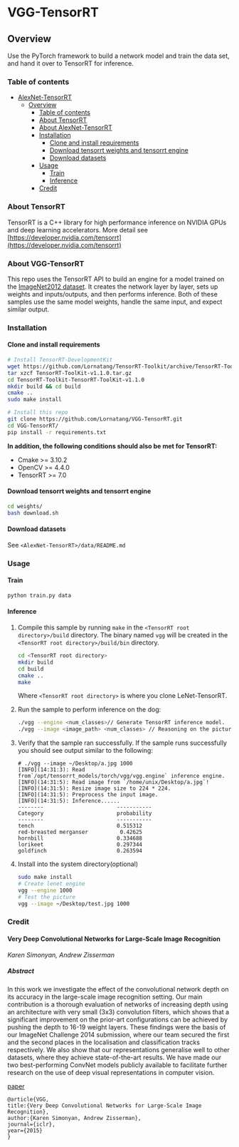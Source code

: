 # VGG-TensorRT

## Overview

Use the PyTorch framework to build a network model and train the data set, and hand it over to TensorRT for inference.

### Table of contents

- [AlexNet-TensorRT](#vgg-tensorrt)
  - [Overview](#overview)
    - [Table of contents](#table-of-contents)
    - [About TensorRT](#about-tensorrt)
    - [About AlexNet-TensorRT](#about-vgg-tensorrt)
    - [Installation](#installation)
      - [Clone and install requirements](#clone-and-install-requirements)
      - [Download tensorrt weights and tensorrt engine](#download-tensorrt-weights-and-tensorrt-engine)
      - [Download datasets](#download-datasets)
    - [Usage](#usage)
      - [Train](#train)
      - [Inference](#inference)
    - [Credit](#credit)

### About TensorRT

TensorRT is a C++ library for high performance inference on NVIDIA GPUs and deep learning accelerators.
More detail see [https://developer.nvidia.com/tensorrt](https://developer.nvidia.com/tensorrt)

### About VGG-TensorRT

This repo uses the TensorRT API to build an engine for a model trained on the [ImageNet2012 dataset](http://www.image-net.org/challenges/LSVRC/2012/).
It creates the network layer by layer, sets up weights and inputs/outputs, and then performs inference.
Both of these samples use the same model weights, handle the same input, and expect similar output.

### Installation

#### Clone and install requirements

```bash
# Install TensorRT-DevelopmentKit
wget https://github.com/Lornatang/TensorRT-Toolkit/archive/TensorRT-ToolKit-v1.1.0.tar.gz
tar xzcf TensorRT-ToolKit-v1.1.0.tar.gz
cd TensorRT-Toolkit-TensorRT-ToolKit-v1.1.0
mkdir build && cd build
cmake ..
sudo make install

# Install this repo
git clone https://github.com/Lornatang/VGG-TensorRT.git
cd VGG-TensorRT/
pip install -r requirements.txt
```

**In addition, the following conditions should also be met for TensorRT:**

- Cmake >= 3.10.2
- OpenCV >= 4.4.0
- TensorRT >= 7.0

#### Download tensorrt weights and tensorrt engine

```bash
cd weights/
bash download.sh
```

#### Download datasets

See `<AlexNet-TensorRT>/data/README.md`

### Usage

#### Train

```bash
python train.py data
```

#### Inference

1. Compile this sample by running `make` in the `<TensorRT root directory>/build` directory. The binary named `vgg` will be created in the `<TensorRT root directory>/build/bin` directory.

    ```bash
    cd <TensorRT root directory>
    mkdir build
    cd build
    cmake ..
    make
    ```

    Where `<TensorRT root directory>` is where you clone LeNet-TensorRT.

2. Run the sample to perform inference on the dog:

    ```bash
    ./vgg --engine <num_classes>// Generate TensorRT inference model.
    ./vgg --image <image_path> <num_classes> // Reasoning on the picture.
    ```

3. Verify that the sample ran successfully. If the sample runs successfully you should see output similar to the following:

    ```text
    # ./vgg --image ~/Desktop/a.jpg 1000
    [INFO](14:31:3): Read from`/opt/tensorrt_models/torch/vgg/vgg.engine` inference engine.
    [INFO](14:31:5): Read image from `/home/unix/Desktop/a.jpg`!
    [INFO](14:31:5): Resize image size to 224 * 224.
    [INFO](14:31:5): Preprocess the input image.
    [INFO](14:31:5): Inference......
    --------                       -----------
    Category                       probability
    --------                       -----------
    tench                          0.515312
    red-breasted merganser          0.42625
    hornbill                       0.334688
    lorikeet                       0.297344
    goldfinch                      0.263594
    ```
  
4. Install into the system directory(optional)

    ```bash
    sudo make install
    # Create lenet engine
    vgg --engine 1000
    # Test the picture
    vgg --image ~/Desktop/test.jpg 1000
    ```

### Credit

#### Very Deep Convolutional Networks for Large-Scale Image Recognition

*Karen Simonyan, Andrew Zisserman*

##### Abstract

In this work we investigate the effect of the convolutional network depth on its accuracy in the 
large-scale image recognition setting. Our main contribution is a thorough evaluation of networks 
of increasing depth using an architecture with very small (3x3) convolution filters, which shows 
that a significant improvement on the prior-art configurations can be achieved by pushing the depth 
to 16-19 weight layers. These findings were the basis of our ImageNet Challenge 2014 submission, 
where our team secured the first and the second places in the localisation and classification tracks 
respectively. We also show that our representations generalise well to other datasets, where they 
achieve state-of-the-art results. We have made our two best-performing ConvNet models publicly 
available to facilitate further research on the use of deep visual representations in computer vision.

[paper](https://arxiv.org/abs/1409.1556)

```text
@article{VGG,
title:{Very Deep Convolutional Networks for Large-Scale Image Recognition},
author:{Karen Simonyan, Andrew Zisserman},
journal={iclr},
year={2015}
}
```
